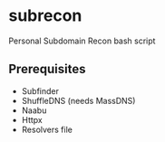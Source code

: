 # subrecon
Personal Subdomain Recon bash script

## Prerequisites
- Subfinder
- ShuffleDNS (needs MassDNS)
- Naabu
- Httpx
- Resolvers file
